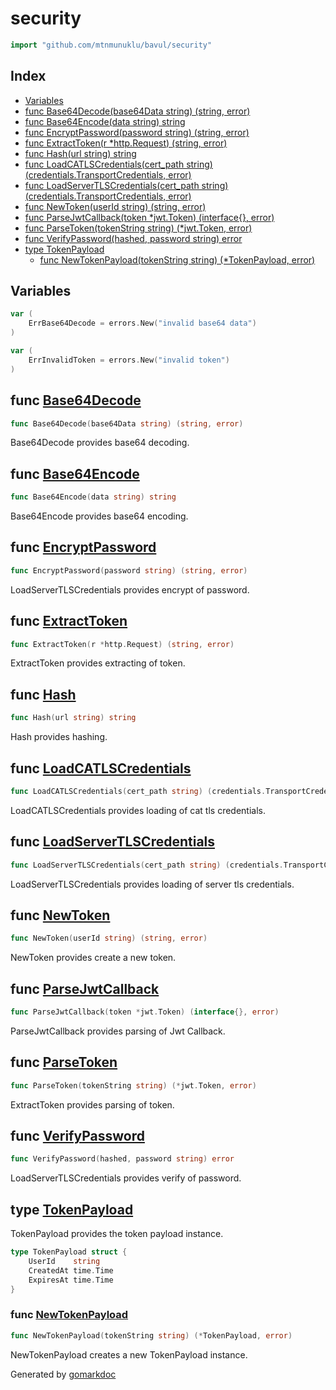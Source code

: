 <!-- Code generated by gomarkdoc. DO NOT EDIT -->

# security

```go
import "github.com/mtnmunuklu/bavul/security"
```

## Index

- [Variables](<#variables>)
- [func Base64Decode\(base64Data string\) \(string, error\)](<#Base64Decode>)
- [func Base64Encode\(data string\) string](<#Base64Encode>)
- [func EncryptPassword\(password string\) \(string, error\)](<#EncryptPassword>)
- [func ExtractToken\(r \*http.Request\) \(string, error\)](<#ExtractToken>)
- [func Hash\(url string\) string](<#Hash>)
- [func LoadCATLSCredentials\(cert\_path string\) \(credentials.TransportCredentials, error\)](<#LoadCATLSCredentials>)
- [func LoadServerTLSCredentials\(cert\_path string\) \(credentials.TransportCredentials, error\)](<#LoadServerTLSCredentials>)
- [func NewToken\(userId string\) \(string, error\)](<#NewToken>)
- [func ParseJwtCallback\(token \*jwt.Token\) \(interface\{\}, error\)](<#ParseJwtCallback>)
- [func ParseToken\(tokenString string\) \(\*jwt.Token, error\)](<#ParseToken>)
- [func VerifyPassword\(hashed, password string\) error](<#VerifyPassword>)
- [type TokenPayload](<#TokenPayload>)
  - [func NewTokenPayload\(tokenString string\) \(\*TokenPayload, error\)](<#NewTokenPayload>)


## Variables

<a name="ErrBase64Decode"></a>

```go
var (
    ErrBase64Decode = errors.New("invalid base64 data")
)
```

<a name="ErrInvalidToken"></a>

```go
var (
    ErrInvalidToken = errors.New("invalid token")
)
```

<a name="Base64Decode"></a>
## func [Base64Decode](<https://github.com/mtnmunuklu/bavul/blob/main/security/base64.go#L18>)

```go
func Base64Decode(base64Data string) (string, error)
```

Base64Decode provides base64 decoding.

<a name="Base64Encode"></a>
## func [Base64Encode](<https://github.com/mtnmunuklu/bavul/blob/main/security/base64.go#L13>)

```go
func Base64Encode(data string) string
```

Base64Encode provides base64 encoding.

<a name="EncryptPassword"></a>
## func [EncryptPassword](<https://github.com/mtnmunuklu/bavul/blob/main/security/password.go#L6>)

```go
func EncryptPassword(password string) (string, error)
```

LoadServerTLSCredentials provides encrypt of password.

<a name="ExtractToken"></a>
## func [ExtractToken](<https://github.com/mtnmunuklu/bavul/blob/main/security/tokens.go#L40>)

```go
func ExtractToken(r *http.Request) (string, error)
```

ExtractToken provides extracting of token.

<a name="Hash"></a>
## func [Hash](<https://github.com/mtnmunuklu/bavul/blob/main/security/hash.go#L9>)

```go
func Hash(url string) string
```

Hash provides hashing.

<a name="LoadCATLSCredentials"></a>
## func [LoadCATLSCredentials](<https://github.com/mtnmunuklu/bavul/blob/main/security/cert.go#L30>)

```go
func LoadCATLSCredentials(cert_path string) (credentials.TransportCredentials, error)
```

LoadCATLSCredentials provides loading of cat tls credentials.

<a name="LoadServerTLSCredentials"></a>
## func [LoadServerTLSCredentials](<https://github.com/mtnmunuklu/bavul/blob/main/security/cert.go#L13>)

```go
func LoadServerTLSCredentials(cert_path string) (credentials.TransportCredentials, error)
```

LoadServerTLSCredentials provides loading of server tls credentials.

<a name="NewToken"></a>
## func [NewToken](<https://github.com/mtnmunuklu/bavul/blob/main/security/tokens.go#L21>)

```go
func NewToken(userId string) (string, error)
```

NewToken provides create a new token.

<a name="ParseJwtCallback"></a>
## func [ParseJwtCallback](<https://github.com/mtnmunuklu/bavul/blob/main/security/tokens.go#L32>)

```go
func ParseJwtCallback(token *jwt.Token) (interface{}, error)
```

ParseJwtCallback provides parsing of Jwt Callback.

<a name="ParseToken"></a>
## func [ParseToken](<https://github.com/mtnmunuklu/bavul/blob/main/security/tokens.go#L52>)

```go
func ParseToken(tokenString string) (*jwt.Token, error)
```

ExtractToken provides parsing of token.

<a name="VerifyPassword"></a>
## func [VerifyPassword](<https://github.com/mtnmunuklu/bavul/blob/main/security/password.go#L16>)

```go
func VerifyPassword(hashed, password string) error
```

LoadServerTLSCredentials provides verify of password.

<a name="TokenPayload"></a>
## type [TokenPayload](<https://github.com/mtnmunuklu/bavul/blob/main/security/tokens.go#L57-L61>)

TokenPayload provides the token payload instance.

```go
type TokenPayload struct {
    UserId    string
    CreatedAt time.Time
    ExpiresAt time.Time
}
```

<a name="NewTokenPayload"></a>
### func [NewTokenPayload](<https://github.com/mtnmunuklu/bavul/blob/main/security/tokens.go#L64>)

```go
func NewTokenPayload(tokenString string) (*TokenPayload, error)
```

NewTokenPayload creates a new TokenPayload instance.

Generated by [gomarkdoc](<https://github.com/princjef/gomarkdoc>)
